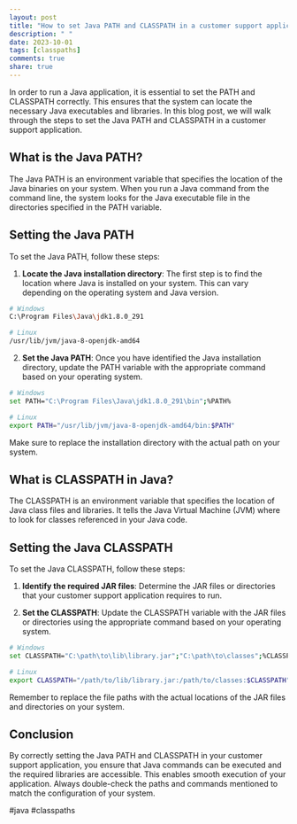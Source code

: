 ```yaml
---
layout: post
title: "How to set Java PATH and CLASSPATH in a customer support application"
description: " "
date: 2023-10-01
tags: [classpaths]
comments: true
share: true
---
```


In order to run a Java application, it is essential to set the PATH and CLASSPATH correctly. This ensures that the system can locate the necessary Java executables and libraries. In this blog post, we will walk through the steps to set the Java PATH and CLASSPATH in a customer support application.

## What is the Java PATH?

The Java PATH is an environment variable that specifies the location of the Java binaries on your system. When you run a Java command from the command line, the system looks for the Java executable file in the directories specified in the PATH variable.

## Setting the Java PATH

To set the Java PATH, follow these steps:

1. **Locate the Java installation directory**: The first step is to find the location where Java is installed on your system. This can vary depending on the operating system and Java version.
```bash
# Windows
C:\Program Files\Java\jdk1.8.0_291

# Linux
/usr/lib/jvm/java-8-openjdk-amd64
```

2. **Set the Java PATH**: Once you have identified the Java installation directory, update the PATH variable with the appropriate command based on your operating system.
```bash
# Windows
set PATH="C:\Program Files\Java\jdk1.8.0_291\bin";%PATH%

# Linux
export PATH="/usr/lib/jvm/java-8-openjdk-amd64/bin:$PATH"
```

Make sure to replace the installation directory with the actual path on your system.

## What is CLASSPATH in Java?

The CLASSPATH is an environment variable that specifies the location of Java class files and libraries. It tells the Java Virtual Machine (JVM) where to look for classes referenced in your Java code.

## Setting the Java CLASSPATH

To set the Java CLASSPATH, follow these steps:

1. **Identify the required JAR files**: Determine the JAR files or directories that your customer support application requires to run.

2. **Set the CLASSPATH**: Update the CLASSPATH variable with the JAR files or directories using the appropriate command based on your operating system.
```bash
# Windows
set CLASSPATH="C:\path\to\lib\library.jar";"C:\path\to\classes";%CLASSPATH%

# Linux
export CLASSPATH="/path/to/lib/library.jar:/path/to/classes:$CLASSPATH"
```

Remember to replace the file paths with the actual locations of the JAR files and directories on your system.

## Conclusion

By correctly setting the Java PATH and CLASSPATH in your customer support application, you ensure that Java commands can be executed and the required libraries are accessible. This enables smooth execution of your application. Always double-check the paths and commands mentioned to match the configuration of your system.

#java #classpaths